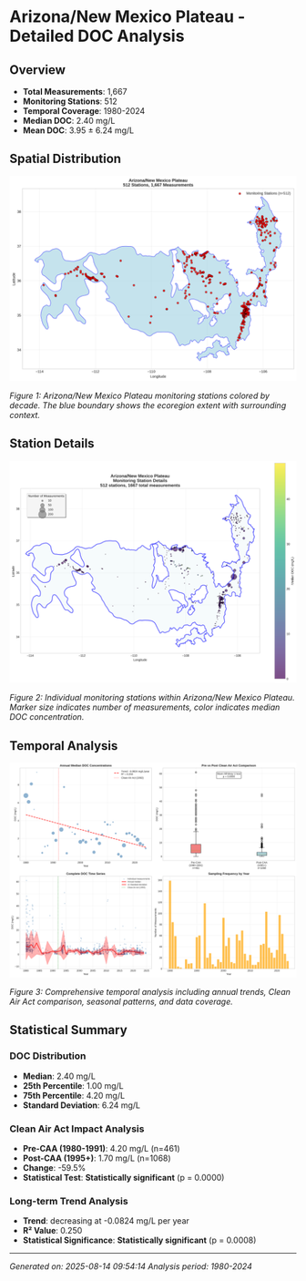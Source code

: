 # Arizona/New Mexico Plateau - Detailed DOC Analysis

## Overview
- **Total Measurements**: 1,667
- **Monitoring Stations**: 512
- **Temporal Coverage**: 1980-2024
- **Median DOC**: 2.40 mg/L
- **Mean DOC**: 3.95 ± 6.24 mg/L

## Spatial Distribution

![Ecoregion Overview](ArizonaNew_Mexico_Plateau_overview_map.png)

*Figure 1: Arizona/New Mexico Plateau monitoring stations colored by decade. The blue boundary shows the ecoregion extent with surrounding context.*

## Station Details

![Station Details](ArizonaNew_Mexico_Plateau_stations.png)

*Figure 2: Individual monitoring stations within Arizona/New Mexico Plateau. Marker size indicates number of measurements, color indicates median DOC concentration.*

## Temporal Analysis

![Time Series Analysis](ArizonaNew_Mexico_Plateau_timeseries.png)

*Figure 3: Comprehensive temporal analysis including annual trends, Clean Air Act comparison, seasonal patterns, and data coverage.*

## Statistical Summary

### DOC Distribution
- **Median**: 2.40 mg/L
- **25th Percentile**: 1.00 mg/L  
- **75th Percentile**: 4.20 mg/L
- **Standard Deviation**: 6.24 mg/L

### Clean Air Act Impact Analysis

- **Pre-CAA (1980-1991)**: 4.20 mg/L (n=461)
- **Post-CAA (1995+)**: 1.70 mg/L (n=1068)
- **Change**: -59.5%
- **Statistical Test**: **Statistically significant** (p = 0.0000)

### Long-term Trend Analysis

- **Trend**: decreasing at -0.0824 mg/L per year
- **R² Value**: 0.250
- **Statistical Significance**: **Statistically significant** (p = 0.0008)


---
*Generated on: 2025-08-14 09:54:14*
*Analysis period: 1980-2024*
